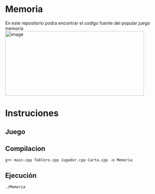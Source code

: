 # Memoria

En este repositorio podra encontrar el codigo fuente del popular juego memoria
<img width="445" height="207" alt="image" src="https://github.com/user-attachments/assets/de5e5a94-3a7f-4592-ac57-ec34b4ad7b62" />

# Instruciones

## Juego



## Compilacion

```g++ main.cpp Tablero.cpp Jugador.cpp Carta.cpp -o Memoria ``` 

## Ejecución

```./Memoria ``` 

